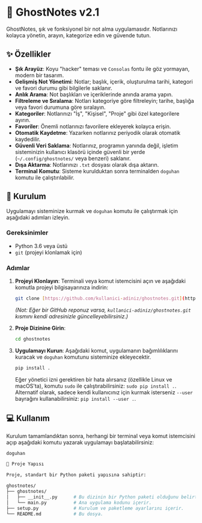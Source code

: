 # 👻 GhostNotes v2.1

GhostNotes, şık ve fonksiyonel bir not alma uygulamasıdır. Notlarınızı kolayca yönetin, arayın, kategorize edin ve güvende tutun.

## ✨ Özellikler

- **Şık Arayüz**: Koyu "hacker" teması ve `Consolas` fontu ile göz yormayan, modern bir tasarım.
- **Gelişmiş Not Yönetimi**: Notlar; başlık, içerik, oluşturulma tarihi, kategori ve favori durumu gibi bilgilerle saklanır.
- **Anlık Arama**: Not başlıkları ve içeriklerinde anında arama yapın.
- **Filtreleme ve Sıralama**: Notları kategoriye göre filtreleyin; tarihe, başlığa veya favori durumuna göre sıralayın.
- **Kategoriler**: Notlarınızı "İş", "Kişisel", "Proje" gibi özel kategorilere ayırın.
- **Favoriler**: Önemli notlarınızı favorilere ekleyerek kolayca erişin.
- **Otomatik Kaydetme**: Yazarken notlarınız periyodik olarak otomatik kaydedilir.
- **Güvenli Veri Saklama**: Notlarınız, programın yanında değil, işletim sisteminizin kullanıcı klasörü içinde güvenli bir yerde (`~/.config/ghostnotes/` veya benzeri) saklanır.
- **Dışa Aktarma**: Notlarınızı `.txt` dosyası olarak dışa aktarın.
- **Terminal Komutu**: Sisteme kurulduktan sonra terminalden `doguhan` komutu ile çalıştırılabilir.

## 🚀 Kurulum

Uygulamayı sisteminize kurmak ve `doguhan` komutu ile çalıştırmak için aşağıdaki adımları izleyin.

### Gereksinimler
- Python 3.6 veya üstü
- `git` (projeyi klonlamak için)

### Adımlar

1.  **Projeyi Klonlayın**:
    Terminali veya komut istemcisini açın ve aşağıdaki komutla projeyi bilgisayarınıza indirin:
    ```sh
    git clone [https://github.com/kullanici-adiniz/ghostnotes.git](https://github.com/kullanici-adiniz/ghostnotes.git)
    ```
    *(Not: Eğer bir GitHub reponuz varsa, `kullanici-adiniz/ghostnotes.git` kısmını kendi adresinizle güncelleyebilirsiniz.)*

2.  **Proje Dizinine Girin**:
    ```sh
    cd ghostnotes
    ```

3.  **Uygulamayı Kurun**:
    Aşağıdaki komut, uygulamanın bağımlılıklarını kuracak ve `doguhan` komutunu sisteminize ekleyecektir.
    ```sh
    pip install .
    ```
    Eğer yönetici izni gerektiren bir hata alırsanız (özellikle Linux ve macOS'ta), komutu `sudo` ile çalıştırabilirsiniz: `sudo pip install .`. Alternatif olarak, sadece kendi kullanıcınız için kurmak isterseniz `--user` bayrağını kullanabilirsiniz: `pip install --user .`.

## 💻 Kullanım

Kurulum tamamlandıktan sonra, herhangi bir terminal veya komut istemcisini açıp aşağıdaki komutu yazarak uygulamayı başlatabilirsiniz:

```sh
doguhan

📂 Proje Yapısı

Proje, standart bir Python paketi yapısına sahiptir:

ghostnotes/
├── ghostnotes/
│   ├── __init__.py      # Bu dizinin bir Python paketi olduğunu belirtir.
│   └── main.py          # Ana uygulama kodunu içerir.
├── setup.py             # Kurulum ve paketleme ayarlarını içerir.
└── README.md            # Bu dosya.

